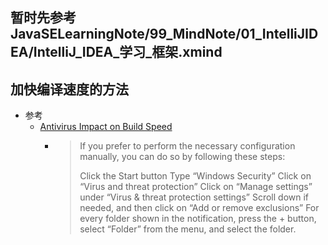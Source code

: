 
## 暂时先参考 JavaSELearningNote/99_MindNote/01_IntelliJIDEA/IntelliJ_IDEA_学习_框架.xmind


## 加快编译速度的方法
   * 参考
      + [Antivirus Impact on Build Speed](https://intellij-support.jetbrains.com/hc/en-us/articles/360006298560)<br>
         - >If you prefer to perform the necessary configuration manually, you can do so by following these steps:
           >
           >Click the Start button
           >Type “Windows Security”
           >Click on “Virus and threat protection”
           >Click on “Manage settings” under “Virus & threat protection settings”
           >Scroll down if needed, and then click on “Add or remove exclusions”
           >For every folder shown in the notification, press the + button, select “Folder” from the menu, and select the folder.
